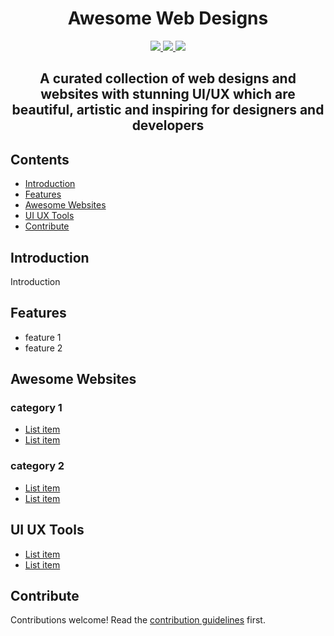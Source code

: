 <p align="center">
    <h1 align="center">Awesome Web Designs</h1>
</p>

<p align="center">
    <a href="https://awesome.re" alt="Awesome">
        <img src="https://awesome.re/badge.svg"/>
    </a>
    <a href="http://hits.dwyl.com/mratanusarkar/awesome-web-designs" alt="HitCount">
        <img src="https://hits.dwyl.com/mratanusarkar/awesome-web-designs.svg?style=flat"/>
    </a>
    <a href="LICENSE" alt="License">
        <img src="https://img.shields.io/badge/License-CC0_1.0-lightgrey.svg"/>
    </a>
</p>

<h2 align="center">A curated collection of web designs and websites with stunning UI/UX which are beautiful, artistic and inspiring for designers and developers</h2>


## Contents

- [Introduction](#introduction)
- [Features](#features)
- [Awesome Websites](#awesome-websites)
- [UI UX Tools](#ui-ux-tools)
- [Contribute](#contribute)


## Introduction

Introduction


## Features

* feature 1
* feature 2


## Awesome Websites

### category 1

- [List item](http://example.com)
- [List item](http://example.com)

### category 2

- [List item](http://example.com)
- [List item](http://example.com)


## UI UX Tools

- [List item](http://example.com)
- [List item](http://example.com)


## Contribute

Contributions welcome! Read the [contribution guidelines](contributing.md) first.
